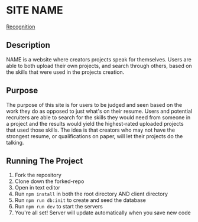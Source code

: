 # SITE NAME
[Recognition](https://icrud-recognition-app.herokuapp.com/)

## Description
NAME is a website where creators projects speak for themselves. Users are able to both upload their own projects, and search through others, based on the skills that were used in the projects creation.

## Purpose
The purpose of this site is for users to be judged and seen based on the work they do as opposed to just what's on their resume. Users and potential recruiters are able to search for the skills they would need from someone in a project and the results would yield the highest-rated uploaded projects that used those skills. The idea is that creators who may not have the strongest resume, or qualifications on paper, will let their projects do the talking.


## Running The Project
1. Fork the repository
2. Clone down the forked-repo
3. Open in text editor
4. Run `npm install` in both the root directory AND client directory
5. Run `npm run db:init` to create and seed the database
6. Run `npm run dev` to start the servers
7. You're all set! Server will update automatically when you save new code

